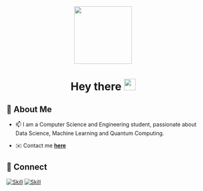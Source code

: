 <div id="header" align="center">
  <img src="github.gif" width="150"/>
  <h1>
  Hey there
  <img src="https://media.giphy.com/media/hvRJCLFzcasrR4ia7z/giphy.gif" width="30px"/>
</h1>
</div>

## 👩 About Me

- 📫 I am a Computer Science and Engineering student, passionate about Data Science, Machine Learning and Quantum Computing.

<!--
- 🌱 I’m learning about various **Deep Learning** algorithms.
-->

- ✉️ Contact me **[here](mehakdeep6569@gmail.com)**

<!--
## ✍ My Work

[![Mehakdeep's GitHub stats](https://github-readme-stats.vercel.app/api?username=mehak6569&show_icons=true&theme=dark)](https://github.com/mehak6569)




## 📚 My Skills

[![Top Langs](https://github-readme-stats.vercel.app/api/top-langs/?username=mehak6569&layout=compact&show_icons=true&theme=dark)](https://github.com/mehak6569/mehak6569)

![Skill](https://img.shields.io/badge/HTML5-E34F26?style=for-the-badge&logo=html5&logoColor=white)
![Skill](https://img.shields.io/badge/CSS3-1572B6?style=for-the-badge&logo=css3&logoColor=white)
![Skill](https://img.shields.io/badge/JavaScript-323330?style=for-the-badge&logo=javascript&logoColor=F7DF1E)
![Skill](https://img.shields.io/badge/Yarn-2C8EBB?style=for-the-badge&logo=yarn&logoColor=white)
![Python](https://img.shields.io/badge/-Python-000000?style=for-the-badge&logo=Python)
![Pandas Badge](https://img.shields.io/badge/Pandas-000000?logo=pandas&style=for-the-badge)
![Anaconda Badge](https://img.shields.io/badge/-Anaconda-000000?style=for-the-badge&logo=anaconda)
![Jupyter Badge](https://img.shields.io/badge/-Jupyter-000000?style=for-the-badge&logo=jupyter)
![Keras Badge](https://img.shields.io/badge/Keras-000000?logo=keras&style=for-the-badge)
![PyTorch Badge](https://img.shields.io/badge/PyTorch-000000?logo=pytorch&style=for-the-badge)

![Linux Badge](https://img.shields.io/badge/Linux-000000?style=for-the-badge&logo=linux)
![Git Badge](https://img.shields.io/badge/-Git-000000?style=for-the-badge&logo=git)
![Github Badge](https://img.shields.io/badge/-Github-000000?style=for-the-badge&logo=github)
![Matplotlib](https://img.shields.io/badge/-Matplotlib-000000?style=for-the-badge&logo=python)
![MySQL Badge](https://img.shields.io/badge/-MySQL-000000?style=for-the-badge&logo=mysql)
![Plotly](https://img.shields.io/badge/-Plotly-000000?style=for-the-badge&logo=dash)
-->

## 🤝 Connect

[![Skill](https://img.shields.io/badge/LinkedIn-0077B5?style=for-the-badge&logo=linkedin&logoColor=white)](https://www.linkedin.com/in/mehakdeep-kaur925/)
[![Skill](https://img.shields.io/badge/GitHub-100000?style=for-the-badge&logo=github&logoColor=white)](https://github.com/mehak6569)
